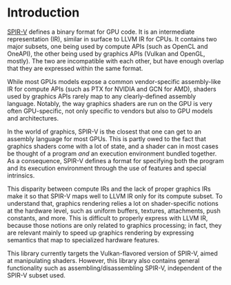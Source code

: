 # Introduction

[SPIR-V](https://www.khronos.org/registry/spir-v/specs/unified1/SPIRV.html) defines a binary format for GPU code. It is an intermediate representation (IR), similar in surface to LLVM IR for CPUs. It contains two major subsets, one being used by compute APIs (such as OpenCL and OneAPI), the other being used by graphics APIs (Vulkan and OpenGL, mostly). The two are incompatible with each other, but have enough overlap that they are expressed within the same format.

While most GPUs models expose a common vendor-specific assembly-like IR for compute APIs (such as PTX for NVIDIA and GCN for AMD), shaders used by graphics APIs rarely map to any clearly-defined assembly language. Notably, the way graphics shaders are run on the GPU is very often GPU-specific, not only specific to vendors but also to GPU models and architectures.

In the world of graphics, SPIR-V is the closest that one can get to an assembly language for most GPUs. This is partly owed to the fact that graphics shaders come with a lot of state, and a shader can in most cases be thought of a program *and* an execution environment bundled together. As a consequence, SPIR-V defines a format for specifying both the program and its execution environment through the use of features and special intrinsics.

This disparity between compute IRs and the lack of proper graphics IRs make it so that SPIR-V maps well to LLVM IR only for its compute subset. To understand that, graphics rendering relies a lot on shader-specific notions at the hardware level, such as uniform buffers, textures, attachments, push constants, and more. This is difficult to properly express with LLVM IR, because those notions are only related to graphics processing; in fact, they are relevant mainly to speed up graphics rendering by expressing semantics that map to specialized hardware features.

This library currently targets the Vulkan-flavored version of SPIR-V, aimed at manipulating shaders. However, this library also contains general functionality such as assembling/disassembling SPIR-V, independent of the SPIR-V subset used.
